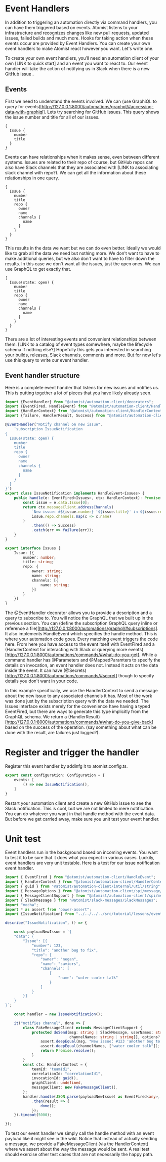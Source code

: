 # Event Handlers

In addition to triggering an automation directly via command handlers, you can have them triggered based on events. Atomist listens to your infrastructure and recognizes changes like new pull requests, updated issues, failed builds and much more. Hooks for taking action when these events occur are provided by Event Handlers. You can create your own event handlers to make Atomist react however you want. Let's write one.

To create your own event handlers, you’ll need an automation client of your own [LINK to quick start] and an event you want to react to. Our event handler will take the action of notifying us in Slack when there is a new GitHub issue .

## Events
First we need to understand the events involved. We can (use GraphiQL to query for events)[http://127.0.0.1:8000/automations/graphql/#accessing-data-with-graphiql]. Lets try searching for GitHub issues. This query shows the issue number and title for all of our issues.
```
{
  Issue {
    number
    title
  }
}
```

Events can have relationships when it makes sense, even between different systems. Issues are related to their repo of course, but GitHub repos can also have Slack channels that they are associated with [LINK to associating slack channel with repo?). We can get all the information about these relationships in one query.

```
{
  Issue {
    number
    title
    repo {
      owner
      name
      channels {
        name
      }
    }
  }
}
```

This results in the data we want but we can do even better. Ideally we would like to grab all the data we need but nothing more. We don't want to have to make additional queries, but we also don't want to have to filter down the results. In this case we don't want all the issues, just the open ones. We can use GraphQL to get exactly that.

```
{
  Issue(state: open) {
    number
    title
    repo {
      owner
      name
      channels {
        name
      }
    }
  }
}
```

There are a lot of interesting events and convenient relationships between them. [LINK to a catalog of event types somewhere, maybe the lifecycle schema if nothing else?] Hopefully this gets you interested in searching your builds, releases, Slack channels, comments and more. But for now let's use this query to write our event handler.

## Event handler structure
Here is a complete event handler that listens for new issues and notifies us. This is putting together a lot of pieces that you have likely already seen.

```typescript
import {EventHandler} from "@atomist/automation-client/decorators";
import {EventFired, HandleEvent} from "@atomist/automation-client/HandleEvent";
import {HandlerContext} from "@atomist/automation-client/HandlerContext";
import {failure, HandlerResult, Success} from "@atomist/automation-client/HandlerResult";

@EventHandler("Notify channel on new issue",
    `subscription IssueNotification
{
  Issue(state: open) {
    number
    title
    repo {
      owner
      name
      channels {
        name
      }
    }
  }
}`)
export class IssueNotification implements HandleEvent<Issues> {
    public handle(e: EventFired<Issues>, ctx: HandlerContext): Promise<HandlerResult> {
        const issue = e.data.Issue[0];
        return ctx.messageClient.addressChannels(
            `New issue: #${issue.number} '${issue.title}' in ${issue.repo.owner}.${issue.repo.name}`,
            issue.repo.channels.map(c => c.name)
        )
            .then(() => Success)
            .catch(err => failure(err));
    }
}

export interface Issues {
    Issue: [{
        number: number;
        title: string;
        repo: {
            owner: string;
            name: string;
            channels: [{
                name: string;
            }]
        }
    }]
}
```

The @EventHandler decorator allows you to provide a description and a query to subscribe to. You will notice the GraphQL that we built up in the previous section. You can (define the subscription GraphQL query inline or reference a file)[http://127.0.0.1:8000/automations/graphql/#subscriptions]. It also implements HandleEvent which specifies the handle method. This is where your automation code goes. Every matching event triggers the code here. From here you have access to the event itself with EventFired and a (HandlerContext for interacting with Slack or querying more events)[http://127.0.0.1:8000/automations/commands/#what-do-you-get]. While a command handler has @Parameters and @MappedParamters to specify the details on invocation, an event handler does not. Instead it acts on the data inside the event. It can have (@Secrets)[http://127.0.0.1:8000/automations/commands/#secret] though to specify details you don't want in your code.

In this example specifically, we use the HandlerContext to send a message about the new issue to any associated channels it has. Most of the work was done just by the subscription query with the data we needed. The Issues interface exists merely for the convenience have having a typed EventFired, but there are ways to generate this type implicitly from the GraphQL schema. We return a (HandlerResult)[http://127.0.0.1:8000/automations/commands/#what-do-you-give-back] based on the success of the operation. (say something about what can be done with the result, are failures just logged?).

# Register and trigger the handler
Register this event handler by addinfg it to atomist.config.ts.
```typescript
export const configuration: Configuration = {
    events: [
        () => new IssueNotification(),
    ]
}
```
Restart your automation client and create a new GitHub issue to see the Slack notification. This is cool, but we are not limited to mere notification. You can do whatever you want in that handle method with the event data. But before we get carried away, make sure you unit test your event handler.

# Unit test
Event handlers run in the background based on incoming events. You want to test it to be sure that it does what you expect in various cases. Luckily, event handlers are very unit testable. Here is a test for our issue notification event handler.

```typescript
import { EventFired } from "@atomist/automation-client/HandleEvent";
import { HandlerContext } from "@atomist/automation-client/HandlerContext";
import { guid } from "@atomist/automation-client/internal/util/string";
import { MessageOptions } from "@atomist/automation-client/spi/message/MessageClient";
import { MessageClientSupport } from "@atomist/automation-client/spi/message/MessageClientSupport";
import { SlackMessage } from "@atomist/slack-messages/SlackMessages";
import "mocha";
import * as assert from "power-assert";
import {IssueNotification} from "../../../../src/tutorial/lessons/events/IssueNotification";

describe("IssueNotification", () => {

    const payloadNewIssue = `{
	"data": {
		"Issue": [{
			"number": 123,
			"title": "another bug to fix",
			"repo": {
			    "owner": "negan",
			    "name": "saviors",
			    "channels": [
			        {
			            "name": "water cooler talk"
			        }
			    ]
			}
		}]
	}
}`;

    const handler = new IssueNotification();

    it("notifies channel", done => {
        class FakeMessageClient extends MessageClientSupport {
            protected doSend(msg: string | SlackMessage, userNames: string | string[],
                             channelNames: string | string[], options?: MessageOptions): Promise<any> {
                assert.deepEqual(msg, "New issue: #123 'another bug to fix' in negan.saviors");
                assert.deepEqual(channelNames, ["water cooler talk"]);
                return Promise.resolve();
            }
        }
        const ctx: HandlerContext = {
            teamId: "teamId1",
            correlationId: "correlationId1",
            invocationId: guid(),
            graphClient: undefined,
            messageClient: new FakeMessageClient(),
        };
        handler.handle(JSON.parse(payloadNewIssue) as EventFired<any>, ctx)
            .then(result => {
                done();
            });
    }).timeout(5000);

});
```

To test our event handler we simply call the handle method with an event payload like it might see in the wild. Notice that instead of actually sending a message, we provide a FakeMessageClient (via the HandlerContext) where we assert about the way the message would be sent. A real test should exercise other test cases that are not necessarily the happy path.
